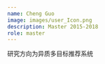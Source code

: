 ```yaml
---
name: Cheng Guo
image: images/user_Icon.png
description: Master 2015-2018
role: master
---
```


研究方向为异质多目标推荐系统